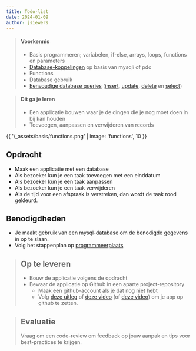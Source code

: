 ```yaml
---
title: Todo-list
date: 2024-01-09
author: jsiewers
---
```


> #### Voorkennis
> * Basis programmeren; variabelen, if-else, arrays, loops, functions en parameters
> * [Database-koppelingen](https://phpdelusions.net/pdo) op basis van mysqli of pdo
> * Functions
> * Database gebruik
> * [Eenvoudige database queries](https://www.edutorial.nl/dbq/eenvoudige-queries/) ([insert](https://www.edutorial.nl/dbq/database-maken/#records-toevoegen), [update](https://www.edutorial.nl/dbq/database-maken/#records-updaten), [delete](https://www.edutorial.nl/dbq/database-maken/#records-verwijderen) en [select](https://www.edutorial.nl/dbq/gegevens-filteren/))

> #### Dit ga je leren
> * Een applicatie bouwen waar je de dingen die je nog moet doen in bij kan houden
> * Toevoegen, aanpassen en verwijderen van records 

{{ '/_assets/basis/functions.png' | image: 'functions', 10 }}

## Opdracht
* Maak een applicatie met een database
* Als bezoeker kun je een taak toevoegen met een einddatum
* Als bezoeker kun je een taak aanpassen
* Als bezoeker kun je een taak verwijderen
* Als de tijd voor een afspraak is verstreken, dan wordt de taak rood gekleurd.

## Benodigdheden
* Je maakt gebruik van een mysql-database om de benodigde gegevens in op te slaan.
* Volg het stappenplan op [programmeerplaats](https://programmeerplaats.nl/to-do-list-php-pdo-mysql-database/)

[//]: # (* Voor mensen die [deze app in Laravel]&#40;https://masteringbackend.com/posts/laravel-framework-the-ultimate-guide#building-an-app-with-laravel&#41; willen bouwen)

> ## Op te leveren
> * Bouw de applicatie volgens de opdracht
> * Bewaar de applicatie op Github in een aparte project-repository
>    * Maak een github-account als je dat nog niet hebt
>    * Volg [deze uitleg](https://www.edutorial.nl/git/introductie/) of [deze video](https://www.youtube.com/watch?v=i_23KUAEtUM) (of [deze video](https://www.youtube.com/watch?v=HkdAHXoRtos)) om je app op github te zetten. 

> ## Evaluatie
> Vraag om een code-review om feedback op jouw aanpak en tips voor best-practices te krijgen.<br>
